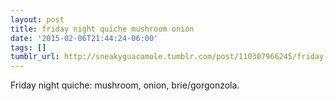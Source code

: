 ```yaml
---
layout: post
title: friday night quiche mushroom onion
date: '2015-02-06T21:44:24-06:00'
tags: []
tumblr_url: http://sneakyguacamole.tumblr.com/post/110307966245/friday-night-quiche-mushroom-onion
---
```

Friday night quiche: mushroom, onion, brie/gorgonzola.
